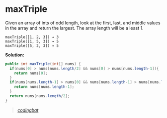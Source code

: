 # maxTriple

Given an array of ints of odd length, look at the first, last, and middle values in the array and return the largest. The array length will be a least 1.

```
maxTriple([1, 2, 3]) → 3
maxTriple([1, 5, 3]) → 5
maxTriple([5, 2, 3]) → 5
```

**Solution:**

```java
public int maxTriple(int[] nums) {
  if(nums[0] > nums[nums.length/2] && nums[0] > nums[nums.length-1]){
    return nums[0];
  }
  if(nums[nums.length-1] > nums[0] && nums[nums.length-1] > nums[nums.length/2]){
    return nums[nums.length-1];
  }
  return nums[nums.length/2];
}
```

> _[codingbat](http://codingbat.com/prob/p185176)_